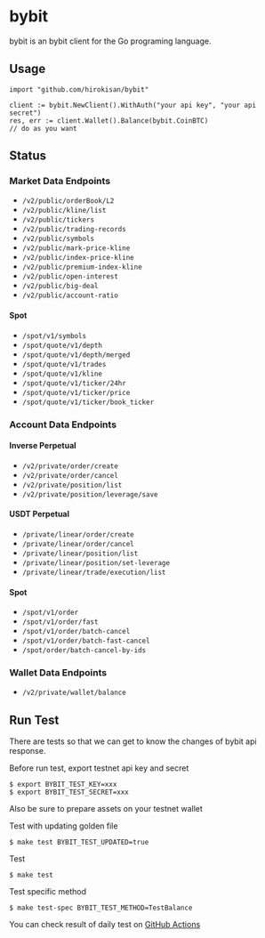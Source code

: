# bybit

bybit is an bybit client for the Go programing language.

## Usage

```
import "github.com/hirokisan/bybit"

client := bybit.NewClient().WithAuth("your api key", "your api secret")
res, err := client.Wallet().Balance(bybit.CoinBTC)
// do as you want
```

## Status

### Market Data Endpoints

- `/v2/public/orderBook/L2`
- `/v2/public/kline/list`
- `/v2/public/tickers`
- `/v2/public/trading-records`
- `/v2/public/symbols`
- `/v2/public/mark-price-kline`
- `/v2/public/index-price-kline`
- `/v2/public/premium-index-kline`
- `/v2/public/open-interest`
- `/v2/public/big-deal`
- `/v2/public/account-ratio`

#### Spot

- `/spot/v1/symbols`
- `/spot/quote/v1/depth`
- `/spot/quote/v1/depth/merged`
- `/spot/quote/v1/trades`
- `/spot/quote/v1/kline`
- `/spot/quote/v1/ticker/24hr`
- `/spot/quote/v1/ticker/price`
- `/spot/quote/v1/ticker/book_ticker`

### Account Data Endpoints

#### Inverse Perpetual

- `/v2/private/order/create`
- `/v2/private/order/cancel`
- `/v2/private/position/list`
- `/v2/private/position/leverage/save`

#### USDT Perpetual

- `/private/linear/order/create`
- `/private/linear/order/cancel`
- `/private/linear/position/list`
- `/private/linear/position/set-leverage`
- `/private/linear/trade/execution/list`

#### Spot

- `/spot/v1/order`
- `/spot/v1/order/fast`
- `/spot/v1/order/batch-cancel`
- `/spot/v1/order/batch-fast-cancel`
- `/spot/order/batch-cancel-by-ids`

### Wallet Data Endpoints

- `/v2/private/wallet/balance`

## Run Test

There are tests so that we can get to know the changes of bybit api response.

Before run test, export testnet api key and secret
```console
$ export BYBIT_TEST_KEY=xxx
$ export BYBIT_TEST_SECRET=xxx
```

Also be sure to prepare assets on your testnet wallet

Test with updating golden file
```console
$ make test BYBIT_TEST_UPDATED=true
```

Test
```console
$ make test
```

Test specific method
```
$ make test-spec BYBIT_TEST_METHOD=TestBalance
```

You can check result of daily test on [GitHub Actions](https://github.com/hirokisan/bybit/actions/workflows/test.yml)

